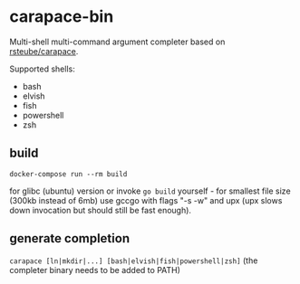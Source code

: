 # carapace-bin

Multi-shell multi-command argument completer based on [rsteube/carapace](https://github.com/rsteube/carapace).

Supported shells:
- bash
- elvish
- fish
- powershell
- zsh


## build

```
docker-compose run --rm build
```

for glibc (ubuntu) version or invoke `go build` yourself - for smallest file size (300kb instead of 6mb) use gccgo with flags "-s -w" and upx (upx slows down invocation but should still be fast enough).

## generate completion

``
carapace [ln|mkdir|...] [bash|elvish|fish|powershell|zsh]
``
(the completer binary needs to be added to PATH)
